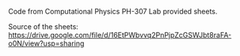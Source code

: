 Code from Computational Physics PH-307
Lab provided sheets.

Source of the sheets: https://drive.google.com/file/d/16EtPWbvvq2PnPjpZcGSWJbt8raFA-o0N/view?usp=sharing
